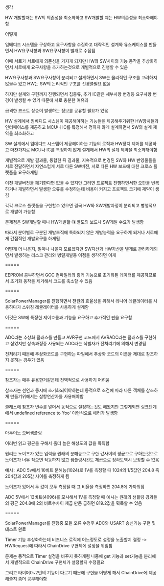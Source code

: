 생각

HW 개발할때는 SW의 의존성을 최소화하고 SW개발할 떄는 HW의존성을 최소화해야함

어떻게

임베디드 시스템을 구상하고 요구사항을 수집하고 대략적인 설계와 유스케이스를 만들면서 HW요구사항과 SW요구사항이 별개로 수집됨

이때 서로가 서로에게 의존성을 가지게 되지만 HW와 SW사이의 기능 동작을 추상화하면서 서로에게 요구사항을 추가하는것으로 개별적으로 진행할 수 있음

HW요구사항과 SW요구사항이 분리되고 설계하면서 SW는 물리적인 구조를 고려하지 않을수 있고 HW는 SW의 논리적인 구조를 신경쓸필요 없음

하지만 설계와 구현까지 진행되면서 칩종류, 추가 IC같은 세부사항 변경등 요구사항 변경이 발생될 수 있기 때문에 서로 충분한 여유과

급격한 코스트 상승이 발생하는 정보를 공유할 필요가 있음

HW 설계에서 임베디드 시스템이 제공해야하는 기능들을 제공해주기위한 HW장치들과 인터페이스를 제공하고 MCU나 IC를 특정해서 정하지 않게 설계하면서 SW의 설계 제약을 최소화하고

SW 설계에서 임데디드 시스템이 제공해야하는 기능의 로직과 HW장치 제어를 제공하고 마찬가지로 MCU나 IC를 특정하지 않게 설계해서 HW의 설계 제약을 최소화해야함

개별적으로 개발 결과물, 통합한 뒤 결과물, 지속적으로 변경된 SW와 HW 반영물들을 서로 전달하면서 자연스럽게 서로 다른 SW버전, 서로 다른 HW 보드에 대한 크로스 플랫폼을 요구하게됨

이전 개발버전을 폐기한다면 없을 수 있지만 그러면 프로젝트 진행하면서한 오판을 번복하거나 개발하면서 발생한 오류를 수정하는데 비용이 커지고 프로젝트 크기에 제약이 생김

각각 크로스 플랫폼을 구현할수 있으면 결국 HW와 SW개발과정이 분리되고 병행적으로 개발이 가능함

문제점은 SW개발할 때나 HW개발할 떄 별도의 보드나 SW개발 수요가 발생함

따라서 분야별로 구분된 개발조직에 특화되지 않은 개발능력을 요구하게 되거나 서로에게 간접적인 개발요구를 하게됨

어떤게 더 나은지, 얼마나 나을지 모르겠지만 SW자산과 HW자산을 별개로 관리하게되면서 발생하는 리스크 관리와 병렬개발등 이점을 생각하면 이게 

=====

EEPROM 공부하면서 GCC 컴파일러의 링커 기능으로 초기화된 데이터를 제공하므로서 초기화 동작을 제거해서 코드를 축소할 수 있음

=====

SolarPowerManager를 진행하면서 전원의 효율성을 위해서 리니어 레귤레이터를 사용하다가 스위칭 레귤레이터를 사용하게 설계함

이것은 SW에 특정한 제어흐름과 기능을 요구하고 추가적인 핀을 요구함

=====

ADC라는 추상화 클래스를 만들고 AVR구현 코드에서 AVRADC라는 클래스를 구현하고 싶었지만 상속과정중 사용되는 ADC라는 식별자가 전처리기에 의해서 변경됨

전처리기 때문에 추상화코드를 구현하는 파일에서 추상화 코드의 이름을 제대로 참조하지 못하는 경우가 있음

=====

참조자는 매우 유용한거같은데 전역적으로 사용하기 어려움

참조자는 선언과 동시에 초기화되어야하는데 동적으로 조건에 따라 다른 객체를 참조하게 만들기위해서는 삼항연산자를 사용해야함

클래스에 참조자 변수를 넣어서 동적으로 설정하는것도 해봤지만 그렇게되면 링크단계에서 undefined reference to 'foo' 이런식으로 에러가 발생함

=====

아두이노 오버샘플링

여러번 읽고 평균을 구해서 좀더 높은 해상도의 값을 획득함

원리는 노이즈가 있는 입력을 원래의 분해능으로 구한 값사이의 평균으로 구하는것으로 노이즈가 너무 작으면 작동하지 않고 샘플링시간도 제곱으로 정확도역시 보장할 수 없음

예시 : ADC 5v에서 10비트 분해능(1024)로 1V를 측정할 때 1024의 1/5값인 204.8 즉 204값과 205값 사이를 측정하게 됨

노이즈가 있어서 두 값이 모두 측정될 때 그 비율을 측정하면 204.8에 가까워짐

ADC 5V에서 12비트(4096)를 모사해서 1V를 측정할 때 예시는 원래의 샘플링 경과들의 평균 204.8에 2의 비트수차이 제곱 만큼 곱하면 819.2값을 획득할 수 있음

=====

SolarPowerManager를 진행중 모듈 오류 수정후 ADC와 USART 송신기능 구현 및 테스트 완료

Timer 기능 추상화하는데 비즈니스 로직에 어느정도로 설정을 노출할지 결정 -> HWRequest에 따라서 ChainDrive 구현체에 설정을 위임함

문제는 동적으로 Timer 설정을 바꾸지 못하게됨 나중에 get 기능과 set기능을 분리해서 개별적으로 ChainDrive 구현체가 설정할지 수정필요

그리고 타이머0~2번의 기능이 다르기 때문에 구현을 어떻게 해서 ChainDrive에 제공해줄지 좀더 공부해야함

